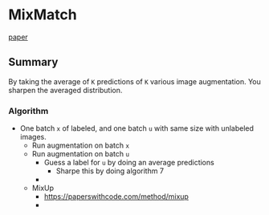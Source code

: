 # MixMatch

[paper](https://arxiv.org/pdf/1905.02249.pdf)

## Summary
By taking the average of `K` predictions of `K` various image augmentation. You sharpen the averaged distribution. 

### Algorithm
- One batch `x` of labeled, and one batch `u` with same size with unlabeled images.
    - Run augmentation on batch `x`
    - Run augmentation on batch `u`
      - Guess a label for `u` by doing an average predictions
        - Sharpe this by doing algorithm 7
      - 
    - MixUp 
      - https://paperswithcode.com/method/mixup
      - 
